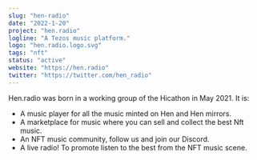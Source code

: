 ```yaml
---
slug: "hen-radio"
date: "2022-1-20"
project: "hen.radio"
logline: "A Tezos music platform."
logo: "hen.radio.logo.svg"
tags: "nft"
status: "active"
website: "https://hen.radio"
twitter: "https://twitter.com/hen_radio"
---
```


Hen.radio was born in a working group of the Hicathon in May 2021.
It is:
 - A music player for all the music minted on Hen and Hen mirrors.
 - A marketplace for music where you can sell and collect the best Nft music.
 - An NFT music community, follow us and join our Discord.
 - A live radio! To promote listen to the best from the NFT music scene.
